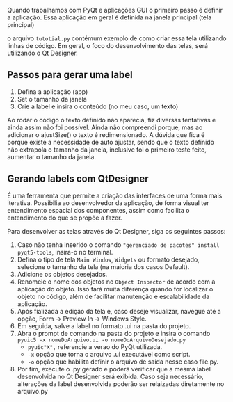  
Quando trabalhamos com PyQt e aplicações GUI o primeiro passo é definir a aplicação.
Essa aplicação em geral é definida na janela principal (tela principal)

o arquivo `tutotial.py` contémum exemplo de como criar essa tela utilizando linhas de código. Em geral, o foco do desenvolvimento das telas, será utilizando o Qt Designer.

## Passos para gerar uma label

1. Defina a aplicação (app)
2. Set o tamanho da janela
3. Crie a label e insira o conteúdo (no meu caso, um texto)

Ao rodar o código o texto definido não aparecia, fiz diversas tentativas e ainda assim não foi possível. Ainda não compreendi porque, mas ao adicionar o ajustSize() o texto é redimensionado. A dúvida que fica é porque existe a necessidade de auto ajustar, sendo que o texto definido não extrapola o tamanho da janela, inclusive foi o primeiro teste feito, aumentar o tamanho da janela.

## Gerando labels com QtDesigner

É uma ferramenta que permite a criação das interfaces de uma forma mais 
iterativa. Possibilia ao desenvolvedor da aplicação, de forma visual ter entendimento espacial dos componentes, assim como facilita o entendimento do que se propõe a fazer.

Para desenvolver as telas através do Qt Designer, siga os seguintes passos:

1. Caso não tenha inserido o comando `"gerenciado de pacotes" install pyqt5-tools`, insira-o no terminal.
2. Defina o tipo de tela `Main Window`, `Widgets` ou formato desejado, selecione o tamanho da tela (na maioria dos casos Default).
3. Adicione os objetos desejados.
4. Renomeie o nome dos objetos no `Object Inspector` de acordo com a aplicação do objeto. Isso fará muita diferença quando for localizar o objeto no código, além de facilitar manutenção e escalabilidade da aplicação.
5. Após fializada a edição da tela e, caso deseje visualizar, navegue até a opção, Form -> Preview In -> Windows Style.
6. Em seguida, salve a label no formato .ui na pasta do projeto.
7. Abra o prompt de comando na pasta do projeto e insira o comando `pyuic5 -x nomeDoArquivo.ui -o nomeDoArquivoDesejado.py`
   - `pyuic"X",` referencie a verao do PyQt utilizada.
   - `-x` opção que torna o arquivo .ui executável como script.
   - `-o` opção que habilita definir o arquivo de saída nesse caso file.py.
8. Por fim, execute o .py gerado e poderá verificar que a mesma label desenvolvida no Qt Designer será exibida. Caso seja necessário, alterações da label desenvolvida poderão ser relaizadas diretamente no arquivo.py


